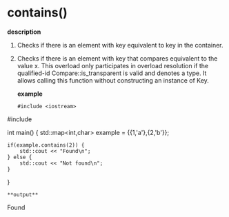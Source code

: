 # contains()

**description**

1) Checks if there is an element with key equivalent to key in the container.

2) Checks if there is an element with key that compares equivalent to the value x.
   This overload only participates in overload resolution
   if the qualified-id Compare::is_transparent is valid and denotes a type. It allows calling this function without 
   constructing an instance
   of Key.
   
   **example**
   
   ```
   #include <iostream>
#include <map>
 
int main()
{
    std::map<int,char> example = {{1,'a'},{2,'b'}};
 
    if(example.contains(2)) {
        std::cout << "Found\n";
    } else {
        std::cout << "Not found\n";
    }
}
```
**output**
```
Found
```
